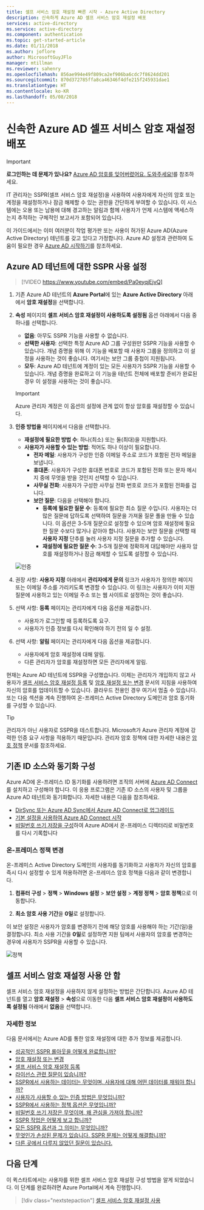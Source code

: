 ```yaml
---
title: 셀프 서비스 암호 재설정 빠른 시작 - Azure Active Directory
description: 신속하게 Azure AD 셀프 서비스 암호 재설정 배포
services: active-directory
ms.service: active-directory
ms.component: authentication
ms.topic: get-started-article
ms.date: 01/11/2018
ms.author: joflore
author: MicrosoftGuyJFlo
manager: mtillman
ms.reviewer: sahenry
ms.openlocfilehash: 856ae994e49f809ca2ef906ba6cdc7f8624dd201
ms.sourcegitcommit: 870d372785ffa8ca46346f4dfe215f245931dae1
ms.translationtype: HT
ms.contentlocale: ko-KR
ms.lasthandoff: 05/08/2018
---
```

# <a name="azure-ad-self-service-password-reset-rapid-deployment"></a>신속한 Azure AD 셀프 서비스 암호 재설정 배포

> [!IMPORTANT]
> **로그인하는 데 문제가 있나요?** [Azure AD 암호를 잊어버렸어요. 도와주세요!](../active-directory-passwords-update-your-own-password.md)를 참조하세요.

IT 관리자는 SSPR(셀프 서비스 암호 재설정)을 사용하여 사용자에게 자신의 암호 또는 계정을 재설정하거나 잠금 해제할 수 있는 권한을 간단하게 부여할 수 있습니다. 이 시스템에는 오용 또는 남용에 대해 경고하는 알림과 함께 사용자가 언제 시스템에 액세스하는지 추적하는 구체적인 보고서가 포함되어 있습니다.

이 가이드에서는 이미 여러분이 작업 평가판 또는 사용이 허가된 Azure AD(Azure Active Directory) 테넌트를 갖고 있다고 가정합니다. Azure AD 설정과 관련하여 도움이 필요한 경우 [Azure AD 시작하기](../get-started-azure-ad.md)를 참조하세요.

## <a name="enable-sspr-for-your-azure-ad-tenant"></a>Azure AD 테넌트에 대한 SSPR 사용 설정

> [!VIDEO https://www.youtube.com/embed/Pa0eyqjEjvQ]

1. 기존 Azure AD 테넌트의 **Azure Portal**에 있는 **Azure Active Directory** 아래에서 **암호 재설정**을 선택합니다.

2. **속성** 페이지의 **셀프 서비스 암호 재설정이 사용하도록 설정됨** 옵션 아래에서 다음 중 하나를 선택합니다.
   * **없음**: 아무도 SSPR 기능을 사용할 수 없습니다.
   * **선택한 사용자**: 선택한 특정 Azure AD 그룹 구성원만 SSPR 기능을 사용할 수 있습니다. 개념 증명을 위해 이 기능을 배포할 때 사용자 그룹을 정의하고 이 설정을 사용하는 것이 좋습니다. 여기서는 보안 그룹 중첩이 지원됩니다.
   * **모두**: Azure AD 테넌트에 계정이 있는 모든 사용자가 SSPR 기능을 사용할 수 있습니다. 개념 증명을 완료하고 이 기능을 테넌트 전체에 배포할 준비가 완료된 경우 이 설정을 사용하는 것이 좋습니다.

   > [!IMPORTANT]
   > Azure 관리자 계정은 이 옵션의 설정에 관계 없이 항상 암호를 재설정할 수 있습니다. 

3. **인증 방법을** 페이지에서 다음을 선택합니다.
   * **재설정에 필요한 방법 수**: 하나(최소) 또는 둘(최대)을 지원합니다.
   * **사용자가 사용할 수 있는 방법**: 적어도 하나 이상이 필요합니다.
      * **전자 메일**: 사용자가 구성한 인증 이메일 주소로 코드가 포함된 전자 메일을 보냅니다.
      * **휴대폰**: 사용자가 구성한 휴대폰 번호로 코드가 포함된 전화 또는 문자 메시지 중에 무엇을 받을 것인지 선택할 수 있습니다.
      * **사무실 전화**: 사용자가 구성한 사무실 전화 번호로 코드가 포함된 전화를 겁니다.
      * **보안 질문**: 다음을 선택해야 합니다.
         * **등록에 필요한 질문 수**: 등록에 필요한 최소 질문 수입니다. 사용자는 더 많은 질문에 답하도록 선택하여 질문을 가져올 질문 풀을 만들 수 있습니다. 이 옵션은 3-5개 질문으로 설정할 수 있으며 암호 재설정에 필요한 질문 수보다 많거나 같아야 합니다. 사용자는 보안 질문을 선택할 때 **사용자 지정** 단추를 눌러 사용자 지정 질문을 추가할 수 있습니다.
         * **재설정에 필요한 질문 수**: 3-5개 질문에 정확하게 대답해야만 사용자 암호를 재설정하거나 잠금 해제할 수 있도록 설정할 수 있습니다.
            
    ![인증][Authentication]

4. 권장 사항: **사용자 지정** 아래에서 **관리자에게 문의** 링크가 사용자가 정의한 페이지 또는 이메일 주소를 가리키도록 변경할 수 있습니다. 이 링크는 사용자가 이미 지원 질문에 사용하고 있는 이메일 주소 또는 웹 사이트로 설정하는 것이 좋습니다.

5. 선택 사항: **등록** 페이지는 관리자에게 다음 옵션을 제공합니다.
   * 사용자가 로그인할 때 등록하도록 요구.
   * 사용자가 인증 정보를 다시 확인해야 하기 전의 일 수 설정.

6. 선택 사항: **알림** 페이지는 관리자에게 다음 옵션을 제공합니다.
   * 사용자에게 암호 재설정에 대해 알림.
   * 다른 관리자가 암호를 재설정하면 모든 관리자에게 알림.

현재는 Azure AD 테넌트에 SSPR을 구성했습니다. 이제는 관리자가 개입하지 않고 사용자가 [셀프 서비스 암호 재설정 등록](../active-directory-passwords-reset-register.md) 및 [암호 재설정 또는 변경](../active-directory-passwords-update-your-own-password.md) 문서의 지침을 사용하여 자신의 암호를 업데이트할 수 있습니다. 클라우드 전용인 경우 여기서 멈출 수 있습니다. 또는 다음 섹션을 계속 진행하여 온-프레미스 Active Directory 도메인과 암호 동기화를 구성할 수 있습니다.

> [!TIP]
> 관리자가 아닌 사용자로 SSPR을 테스트합니다. Microsoft가 Azure 관리자 계정에 강력한 인증 요구 사항을 적용하기 때문입니다. 관리자 암호 정책에 대한 자세한 내용은 [암호 정책](concept-sspr-policy.md#administrator-password-policy-differences) 문서를 참조하세요.

## <a name="configure-synchronization-to-an-existing-identity-source"></a>기존 ID 소스와 동기화 구성

Azure AD에 온-프레미스 ID 동기화를 사용하려면 조직의 서버에 [Azure AD Connect](./../connect/active-directory-aadconnect.md)를 설치하고 구성해야 합니다. 이 응용 프로그램은 기존 ID 소스의 사용자 및 그룹을 Azure AD 테넌트와 동기화합니다. 자세한 내용은 다음을 참조하세요.

* [DirSync 또는 Azure AD Sync에서 Azure AD Connect로 업그레이드](./../connect/active-directory-aadconnect-dirsync-deprecated.md)
* [기본 설정을 사용하여 Azure AD Connect 시작](./../connect/active-directory-aadconnect-get-started-express.md)
* [비밀번호 쓰기 저장을 구성](howto-sspr-writeback.md#configure-password-writeback)하여 Azure AD에서 온-프레미스 디렉터리로 비밀번호를 다시 기록합니다

### <a name="on-premises-policy-change"></a>온-프레미스 정책 변경

온-프레미스 Active Directory 도메인의 사용자를 동기화하고 사용자가 자신의 암호를 즉시 다시 설정할 수 있게 허용하려면 온-프레미스 암호 정책을 다음과 같이 변경합니다.

1. **컴퓨터 구성** > **정책** > **Windows 설정** > **보안 설정**  >  **계정 정책** > **암호 정책**으로 이동합니다.

2. **최소 암호 사용 기간**을 **0일**로 설정합니다.

이 보안 설정은 사용자가 암호를 변경하기 전에 해당 암호를 사용해야 하는 기간(일)을 결정합니다. 최소 사용 기간을 **0일**로 설정하면 지원 팀에서 사용자의 암호를 변경하는 경우에 사용자가 SSPR을 사용할 수 있습니다.

![정책][Policy]

## <a name="disable-self-service-password-reset"></a>셀프 서비스 암호 재설정 사용 안 함

셀프 서비스 암호 재설정을 사용하지 않게 설정하는 방법은 간단합니다. Azure AD 테넌트를 열고 **암호 재설정** > **속성**으로 이동한 다음 **셀프 서비스 암호 재설정이 사용하도록 설정됨** 아래에서 **없음**을 선택합니다.

### <a name="learn-more"></a>자세한 정보
다음 문서에서는 Azure AD를 통한 암호 재설정에 대한 추가 정보를 제공합니다.

* [성공적인 SSPR 롤아웃을 어떻게 완료합니까?](howto-sspr-deployment.md)
* [암호 재설정 또는 변경](../active-directory-passwords-update-your-own-password.md)
* [셀프 서비스 암호 재설정 등록](../active-directory-passwords-reset-register.md)
* [라이선스 관련 질문이 있습니까?](concept-sspr-licensing.md)
* [SSPR에서 사용하는 데이터는 무엇이며, 사용자에 대해 어떤 데이터를 채워야 합니까?](howto-sspr-authenticationdata.md)
* [사용자가 사용할 수 있는 인증 방법은 무엇입니까?](concept-sspr-howitworks.md#authentication-methods)
* [SSPR에서 사용하는 정책 옵션은 무엇입니까?](concept-sspr-policy.md)
* [비밀번호 쓰기 저장은 무엇이며, 왜 관심을 가져야 합니까?](howto-sspr-writeback.md)
* [SSPR 작업은 어떻게 보고 합니까?](howto-sspr-reporting.md)
* [모든 SSPR 옵션과 그 의미는 무엇입니까?](concept-sspr-howitworks.md)
* [무엇인가 손상된 문제가 있습니다. SSPR 문제는 어떻게 해결합니까?](active-directory-passwords-troubleshoot.md)
* [다른 곳에서 다루지 않았던 질문이 있습니다.](active-directory-passwords-faq.md)

## <a name="next-steps"></a>다음 단계

이 퀵스타트에서는 사용자를 위한 셀프 서비스 암호 재설정 구성 방법을 알게 되었습니다. 이 단계를 완료하려면 Azure Portal에서 계속 진행합니다.

> [!div class="nextstepaction"]
> [셀프 서비스 암호 재설정 사용](https://aad.portal.azure.com/#blade/Microsoft_AAD_IAM/ActiveDirectoryMenuBlade/PasswordReset)

[Authentication]: ./media/quickstart-sspr/sspr-authentication-methods.png "사용 가능한 Azure AD 인증 방법 및 필요한 수량"
[Policy]: ./media/quickstart-sspr/password-policy.png "0일로 설정된 온-프레미스 암호 그룹 정책"

